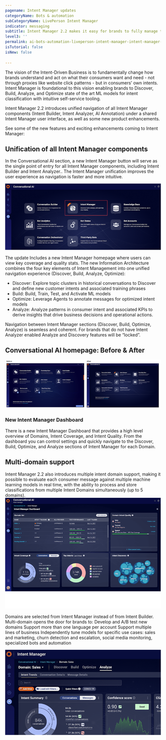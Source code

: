 ```yaml
---
pagename: Intent Manager updates
categoryName: Bots & automation
subCategoryName: LivePerson Intent Manager
indicator: messaging
subtitle: Intent Manager 2.2 makes it easy for brands to fully manage their Intents. 
level3: ''
permalink: ai-bots-automation-liveperson-intent-manager-intent-manager-updates.html
isTutorial: false
isNew: false

---
```


The vision of the Intent-Driven Business is to fundamentally change how brands understand and act on what their consumers want and need - not through proxies like website click patterns - but in consumers’ own intents. Intent Manager is foundational to this vision enabling brands to Discover, Build, Analyze, and Optimize state of the art ML models for intent classification with intuitive self-service tooling.

Intent Manager 2.2 introduces unified navigation of all Intent Manager components (Intent Builder, Intent Analyzer, AI Annotation) under a shared Intent Manager user interface, as well as some new product enhancements. 

See some of the new features and exciting enhancements coming to Intent Manager:

## Unification of all Intent Manager components
In the Conversational AI section, a new Intent Manager button will serve as the single point of entry for all Intent Manager components, including Intent Builder and Intent Analyzer.. The Intent Manager unification improves the user experience as navigation is faster and more intuitive.

![](img/IM-updates-1.png)

The update Includes a new Intent Manager homepage where users can view key coverage and quality stats. The new Information Architecture combines the four key elements of Intent Management into one unified navigation experience (Discover, Build, Analyze, Optimize):

* Discover: Explore topic clusters in historical conversations to Discover and define new customer intents and associated training phrases
* Build: Build, Train, Test, and Activate ML models
* Optimize: Leverage Agents to annotate messages for optimized intent models
* Analyze: Analyze patterns in consumer intent and associated KPIs to derive insights that drive business decisions and operational actions.


Navigation between Intent Manager sections (Discover, Build, Optimize, Analyze) is seamless and coherent. For brands that do not have Intent Analyzer enabled Analyze and Discovery features will be “locked”.

## Conversational AI homepage: Before & After

![](img/IM-updates-2b.png)

### New Intent Manager Dashboard

There is a new Intent Manager Dashboard that provides a high level overview of Domains, Intent Coverage, and Intent Quality. From the dashboard you can control settings and quickly navigate to the Discover, Build, Optimize, and Analyze sections of Intent Manager for each Domain.

## Multi-domain support
Intent Manager 2.2 also introduces multiple intent domain support, making it possible to evaluate each consumer message against multiple machine learning models in real time, with the ability to process and store classifications from multiple Intent Domains simultaneously (up to 5 domains). 
![](img/IM-updates-3.png)

Domains are selected from Intent Manager instead of from Intent Builder.
Multi-domain opens the door for brands to:
Develop and A/B test new domains
Support more than one language per account
Support multiple lines of business
Independently tune models for specific use cases: sales and marketing, churn detection and escalation, social media monitoring, specialized bots and automation

![](img/IM-updates-4.png)



